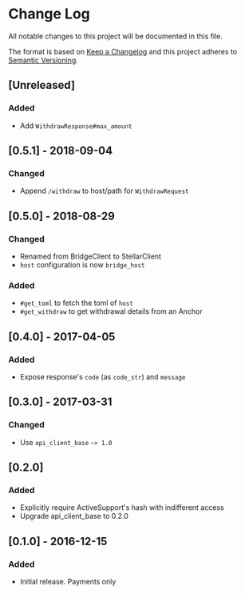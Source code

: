 # Change Log
All notable changes to this project will be documented in this file.

The format is based on [Keep a Changelog](http://keepachangelog.com/)
and this project adheres to [Semantic Versioning](http://semver.org/).

## [Unreleased]
### Added
- Add `WithdrawResponse#max_amount`

## [0.5.1] - 2018-09-04
### Changed
- Append `/withdraw` to host/path for `WithdrawRequest`

## [0.5.0] - 2018-08-29
### Changed
- Renamed from BridgeClient to StellarClient
- `host` configuration is now `bridge_host`

### Added
- `#get_toml` to fetch the toml of `host`
- `#get_withdraw` to get withdrawal details from an Anchor

## [0.4.0] - 2017-04-05
### Added
- Expose response's `code` (as `code_str`) and `message`

## [0.3.0] - 2017-03-31
### Changed
- Use `api_client_base` `~> 1.0`

## [0.2.0]
### Added
- Explicitly require ActiveSupport's hash with indifferent access
- Upgrade api_client_base to 0.2.0

## [0.1.0] - 2016-12-15
### Added
- Initial release. Payments only
